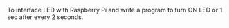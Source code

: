To interface LED with Raspberry Pi and write a program to turn ON LED or 1 sec after every 2 seconds.
